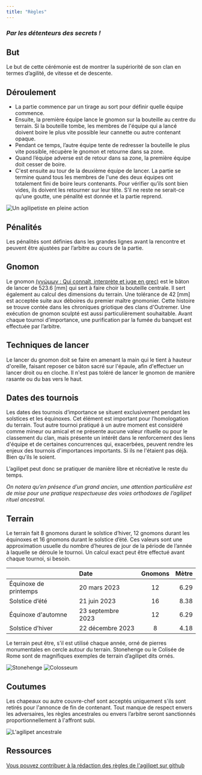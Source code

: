 ```yaml
---
title: "Règles"
---
```

### _Par les détenteurs des secrets !_

## But
Le but de cette cérémonie est de montrer la supériorité de son clan en termes d’agilité, de vitesse et de descente.

## Déroulement
- La partie commence par un tirage au sort pour définir quelle équipe commence. 
- Ensuite, la première équipe lance le gnomon sur la bouteille au centre du terrain. Si la bouteille tombe, les membres de l'équipe qui a lancé doivent boire le plus vite possible leur cannette ou autre contenant opaque. 
- Pendant ce temps, l’autre équipe tente de redresser la bouteille le plus vite possible, récupère le gnomon et retourne dans sa zone. 
- Quand l’équipe adverse est de retour dans sa zone, la première équipe doit cesser de boire.
- C'est ensuite au tour de la deuxième équipe de lancer.
La partie se termine quand tous les membres de l'une des deux équipes ont totalement fini de boire leurs contenants. Pour vérifier qu’ils sont bien vides, ils doivent les retourner sur leur tête. S’il ne reste ne serait-ce qu’une goutte, une pénalité est donnée et la partie reprend. 

![Un agilipetiste en pleine action](https://upload.wikimedia.org/wikipedia/commons/thumb/8/85/Showing_method_of_attack_with_boomerang_-_NMA-15147.jpg/356px-Showing_method_of_attack_with_boomerang_-_NMA-15147.jpg)

## Pénalités
Les pénalités sont définies dans les grandes lignes avant la rencontre et peuvent être ajustées par l’arbitre au cours de la partie.

## Gnomon
Le gnomon [(γνώμων : Qui connaît, interprète et juge en grec)](https://fr.wiktionary.org/wiki/%CE%B3%CE%BD%CF%8E%CE%BC%CF%89%CE%BD) est le bâton de lancer de 523.6 [mm] qui sert à faire choir la bouteille centrale. Il sert également au calcul des dimensions du terrain. 
Une tolérance de 42 [mm] est acceptée suite aux déboires du premier maître gnomonier. Cette histoire se trouve contée dans les chroniques griotique des clans d'Outremer.
Une exécution de gnomon sculpté est aussi particulièrement souhaitable. Avant chaque tournoi d’importance, une purification par la fumée du banquet est effectuée par l’arbitre.

## Techniques de lancer
Le lancer du gnomon doit se faire en amenant la main qui le tient à hauteur d'oreille, faisant reposer ce bâton sacré sur l'épaule, afin d'effectuer un lancer droit ou en cloche. Il n'est pas toléré de lancer le gnomon de manière rasante ou du bas vers le haut. 

## Dates des tournois
Les dates des tournois d’importance se situent exclusivement pendant les solstices et les équinoxes. Cet élément est important pour l’homologation du terrain. 
Tout autre tournoi pratiqué à un autre moment est considéré comme mineur ou amical et ne présente aucune valeur rituelle ou pour le classement du clan, mais présente un intérêt dans le renforcement des liens d'équipe et de certaines concurrences qui, exacerbées, peuvent rendre les enjeux des tournois d'importances importants. Si ils ne l'étaient pas déjà. Bien qu'ils le soient.

L’agilipet peut donc se pratiquer de manière libre et récréative le reste du temps. 

_On notera qu’en présence d’un grand ancien, une attention particulière est de mise pour une pratique respectueuse des voies orthodoxes de l’agilipet rituel ancestral._

## Terrain
Le terrain fait 8 gnomons durant le solstice d’hiver, 12 gnomons durant les équinoxes et 16 gnomons durant le solstice d’été.
Ces valeurs sont une approximation usuelle du nombre d’heures de jour de la période de l’année à laquelle se déroule le tournoi. Un calcul exact peut être effectué avant chaque tournoi, si besoin.

|                        |Date              | Gnomons           | Mètre       |
|:-----------------------|:-----------------|:-----------------:| -----------:|
| Équinoxe de printemps  | 20 mars 2023     | 12                | 6.29        |
| Solstice d’été         | 21 juin 2023     | 16                | 8.38        |
| Équinoxe d'automne     | 23 septembre 2023| 12                | 6.29        |
| Solstice d’hiver       | 22 décembre 2023 | 8                 | 4.18        |

Le terrain peut être, s'il est utilisé chaque année, orné de pierres monumentales en cercle autour du terrain. Stonehenge ou le Colisée de Rome sont de magnifiques exemples de terrain d’agilipet dits ornés.

![Stonehenge](https://upload.wikimedia.org/wikipedia/commons/thumb/6/67/Stonehenge_render.jpg/320px-Stonehenge_render.jpg)
![Colosseum](https://upload.wikimedia.org/wikipedia/commons/thumb/b/be/Colosseum_in_Rome_%28titel_op_object%29_P.I.N._5818_Roma_Amfiteatro_flavio_o_colosseo_%28A.D._dell_72_all%27_80%29._%28titel_op_object%29%2C_RP-F-2007-358-56.jpg/297px-Colosseum_in_Rome_%28titel_op_object%29_P.I.N._5818_Roma_Amfiteatro_flavio_o_colosseo_%28A.D._dell_72_all%27_80%29._%28titel_op_object%29%2C_RP-F-2007-358-56.jpg)

## Coutumes 
Les chapeaux ou autre couvre-chef sont acceptés uniquement s'ils sont retirés pour l'annonce de fin de contenant. 
Tout manque de respect envers les adversaires, les règles ancestrales ou envers l’arbitre seront sanctionnés proportionnellement à l'affront subi.

![L'agilipet ancestrale](https://upload.wikimedia.org/wikipedia/commons/thumb/9/97/Rosa_camuna_e_antropomorfi_R24_-_Foppe_-_Nadro.jpg/334px-Rosa_camuna_e_antropomorfi_R24_-_Foppe_-_Nadro.jpg)

## Ressources
[Vous pouvez contribuer à la rédaction des règles de l'agilipet sur github](https://github.com/Lahminewski/note/edit/main/agilipet.md) 